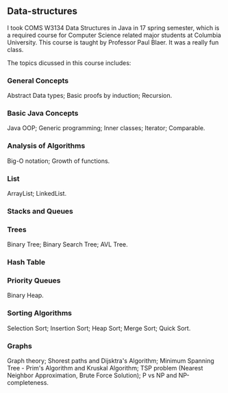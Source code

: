 ## Data-structures
I took COMS W3134 Data Structures in Java in 17 spring semester, which is a required course for Computer Science related major students at Columbia University. This course is taught by Professor Paul Blaer. It was a really fun class.

The topics dicussed in this course includes:

### General Concepts
Abstract Data types; 
Basic proofs by induction;
Recursion.

### Basic Java Concepts
Java OOP;
Generic programming;
Inner classes;
Iterator;
Comparable.

### Analysis of Algorithms
Big-O notation;
Growth of functions.

### List
ArrayList;
LinkedList.

### Stacks and Queues

### Trees
Binary Tree;
Binary Search Tree;
AVL Tree.

### Hash Table

### Priority Queues
Binary Heap.

### Sorting Algorithms
Selection Sort;
Insertion Sort;
Heap Sort;
Merge Sort;
Quick Sort.

### Graphs
Graph theory;
Shorest paths and Dijsktra's Algorithm;
Minimum Spanning Tree - Prim's Algorithm and Kruskal Algorithm;
TSP problem (Nearest Neighbor Approximation, Brute Force Solution);
P vs NP and NP-completeness.
